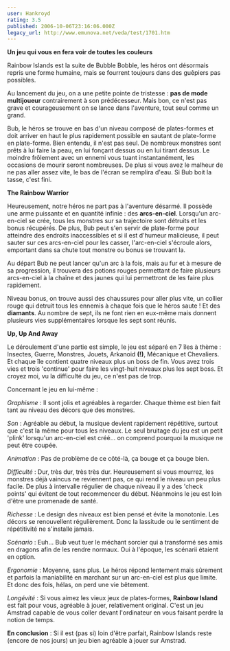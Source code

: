 ```yaml
---
user: Hankroyd
rating: 3.5
published: 2006-10-06T23:16:06.000Z
legacy_url: http://www.emunova.net/veda/test/1701.htm
---
```

**Un jeu qui vous en fera voir de toutes les couleurs**  

  

Rainbow Islands est la suite de Bubble Bobble, les héros ont désormais repris une forme humaine, mais se fourrent toujours dans des guêpiers pas possibles.  

  

Au lancement du jeu, on a une petite pointe de tristesse : **pas de mode multijoueur** contrairement à son prédécesseur. Mais bon, ce n'est pas grave et courageusement on se lance dans l'aventure, tout seul comme un grand.  

  

Bub, le héros se trouve en bas d'un niveau composé de plates-formes et doit arriver en haut le plus rapidement possible en sautant de plate-forme en plate-forme. Bien entendu, il n'est pas seul. De nombreux monstres sont prêts à lui faire la peau, en lui fonçant dessus ou en lui tirant dessus. Le moindre frôlement avec un ennemi vous tuant instantanément, les occasions de mourir seront nombreuses. De plus si vous avez le malheur de ne pas aller assez vite, le bas de l'écran se remplira d'eau. Si Bub boit la tasse, c'est fini.  

  

**The Rainbow Warrior**  

  

Heureusement, notre héros ne part pas à l'aventure désarmé. Il possède une arme puissante et en quantité infinie : des **arcs-en-ciel**. Lorsqu'un arc-en-ciel se crée, tous les monstres sur sa trajectoire sont détruits et les bonus récupérés. De plus, Bub peut s'en servir de plate-forme pour atteindre des endroits inaccessibles et si il est d'humeur malicieuse, il peut sauter sur ces arcs-en-ciel pour les casser, l'arc-en-ciel s'écroule alors, emportant dans sa chute tout monstre ou bonus se trouvant la.  

  

Au départ Bub ne peut lancer qu'un arc à la fois, mais au fur et à mesure de sa progression, il trouvera des potions rouges permettant de faire plusieurs arcs-en-ciel à la chaîne et des jaunes qui lui permettront de les faire plus rapidement.  

  

Niveau bonus, on trouve aussi des chaussures pour aller plus vite, un collier rouge qui detruit tous les ennemis à chaque fois que le héros saute ! Et des **diamants**. Au nombre de sept, ils ne font rien en eux-même mais donnent plusieurs vies supplémentaires lorsque les sept sont réunis.  

  

**Up, Up And Away**  

  

Le déroulement d'une partie est simple, le jeu est séparé en 7 îles à thème : Insectes, Guerre, Monstres, Jouets, Arkanoid **(!)**, Mécanique et Chevaliers. Et chaque île contient quatre niveaux plus un boss de fin. Vous avez trois vies et trois 'continue' pour faire les vingt-huit niveaux plus les sept boss. Et croyez moi, vu la difficulté du jeu, ce n'est pas de trop.  

  

Concernant le jeu en lui-même :  

  

_Graphisme_ : Il sont jolis et agréables à regarder. Chaque thème est bien fait tant au niveau des décors que des monstres.  

  

_Son_ : Agréable au début, la musique devient rapidement répétitive, surtout que c'est la même pour tous les niveaux. Le seul bruitage du jeu est un petit 'plink' lorsqu'un arc-en-ciel est créé... on comprend pourquoi la musique ne peut être coupée.  

  

_Animation_ : Pas de problème de ce côté-là, ça bouge et ça bouge bien.  

  

_Difficulté_ : Dur, très dur, très très dur. Heureusement si vous mourrez, les monstres déjà vaincus ne reviennent pas, ce qui rend le niveau un peu plus facile. De plus à intervalle régulier de chaque niveau il y a des 'check points' qui évitent de tout recommencer du début. Néanmoins le jeu est loin d'être une promenade de santé.  

  

_Richesse_ : Le design des niveaux est bien pensé et évite la monotonie. Les décors se renouvellent régulièrement. Donc la lassitude ou le sentiment de répétitivité ne s'installe jamais.  

  

_Scénario_ : Euh... Bub veut tuer le méchant sorcier qui a transformé ses amis en dragons afin de les rendre normaux. Oui à l'époque, les scénarii étaient en option.  

  

_Ergonomie_ : Moyenne, sans plus. Le héros répond lentement mais sûrement et parfois la maniabilité en marchant sur un arc-en-ciel est plus que limite. Et donc des fois, hélas, on perd une vie bêtement.  

  

_Longévité_ : Si vous aimez les vieux jeux de plates-formes, **Rainbow Island** est fait pour vous, agréable à jouer, relativement original. C'est un jeu Amstrad capable de vous coller devant l'ordinateur en vous faisant perdre la notion de temps.  

  

**En conclusion** : Si il est (pas si) loin d'être parfait, Rainbow Islands reste (encore de nos jours) un jeu bien agréable à jouer sur Amstrad.